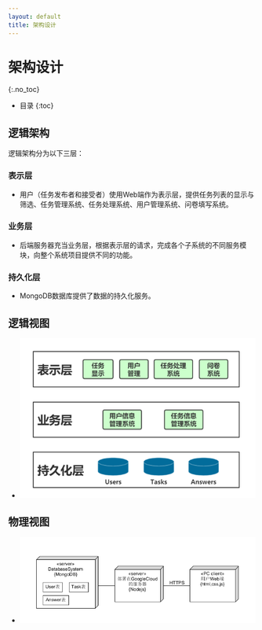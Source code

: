 ```yaml
---
layout: default
title: 架构设计
---
```


# 架构设计
{:.no_toc}

* 目录
{:toc}

## 逻辑架构

逻辑架构分为以下三层：

### 表示层

- 用户（任务发布者和接受者）使用Web端作为表示层，提供任务列表的显示与筛选、任务管理系统、任务处理系统、用户管理系统、问卷填写系统。

### 业务层

- 后端服务器充当业务层，根据表示层的请求，完成各个子系统的不同服务模块，向整个系统项目提供不同的功能。

### 持久化层

- MongoDB数据库提供了数据的持久化服务。

## 逻辑视图

- ![](pics/1.png)

## 物理视图

- ![](pics/2.png)
